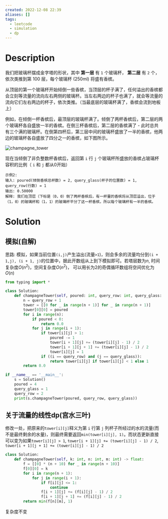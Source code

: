 ```yaml
---
created: 2022-12-08 22:39
aliases: []
tags:
  - leetcode 
  - simulation
  - dp
---
```


# Description

我们把玻璃杯摆成金字塔的形状，其中 **第一层** 有 `1` 个玻璃杯， **第二层** 有 `2` 个，依次类推到第 100 层，每个玻璃杯 (250ml) 将盛有香槟。

从顶层的第一个玻璃杯开始倾倒一些香槟，当顶层的杯子满了，任何溢出的香槟都会立刻等流量的流向左右两侧的玻璃杯。当左右两边的杯子也满了，就会等流量的流向它们左右两边的杯子，依次类推。（当最底层的玻璃杯满了，香槟会流到地板上）

例如，在倾倒一杯香槟后，最顶层的玻璃杯满了。倾倒了两杯香槟后，第二层的两个玻璃杯各自盛放一半的香槟。在倒三杯香槟后，第二层的香槟满了 - 此时总共有三个满的玻璃杯。在倒第四杯后，第三层中间的玻璃杯盛放了一半的香槟，他两边的玻璃杯各自盛放了四分之一的香槟，如下图所示。

![champagne_tower](https://s3-lc-upload.s3.amazonaws.com/uploads/2018/03/09/tower.png)

现在当倾倒了非负整数杯香槟后，返回第 `i` 行 `j` 个玻璃杯所盛放的香槟占玻璃杯容积的比例（ `i` 和 `j` 都从0开始）

```
示例2:
输入: poured(倾倒香槟总杯数) = 2, query_glass(杯子的位置数) = 1, query_row(行数) = 1
输出: 0.50000
解释: 我们在顶层（下标是（0，0）倒了两杯香槟后，有一杯量的香槟将从顶层溢出，位于（1，0）的玻璃杯和（1，1）的玻璃杯平分了这一杯香槟，所以每个玻璃杯有一半的香槟。
```

# Solution

## 模拟(自解)

思路: 模拟，如果当前位置`(i,j)`产生溢出(流量`>1`)，则会多余的流量均分到`(i + 1,j), (i + 1, j)`的位置中，据此开数组从上到下模拟即可。若塔层数为$n$, 时间复杂度$O(n^2)$，空间复杂度$O(n^2)$， 可以用长为2的奇偶循环数组将空间优化为$O(n)$

```python
from typing import *

class Solution:
    def champagneTower(self, poured: int, query_row: int, query_glass: int) -> float:
        n = query_row + 1
        tower = [[0 for _ in range(n + 1)] for _ in range(n + 1)]
        tower[0][0] = poured
        for i in range(n):
            if poured < 0:
                return 0.0
            for j in range(i + 1):
                if tower[i][j] > 1:
                    poured -= 1
                    tower[i + 1][j] += (tower[i][j] - 1) / 2
                    tower[i + 1][j + 1] += (tower[i][j] - 1) / 2
                    tower[i][j] = 1
                if ((i == query_row) and (j == query_glass)):
                    return tower[i][j] if tower[i][j] < 1 else 1
        return 0.0

if __name__ == '__main__':
    s = Solution()
    poured = 4
    query_glass = 1
    query_row = 2
    print(s.champagneTower(poured, query_row, query_glass))
```

## 关于流量的线性dp(宫水三叶)

修改一处，把原来的`tower[i][j]`释义为第 `i` 行第 `j` 列杯子所经过的水的流量(而不是最终剩余的水量)，则最终需要返回`min(tower[i][j], 1)`。而状态更新直接可以变为如果`tower[i][j] > 1`, `tower[i + 1][j] += (tower[i][j] - 1) / 2`,  `tower[i + 1][j + 1] += (tower[i][j] - 1) / 2`

```python
class Solution:
    def champagneTower(self, k: int, n: int, m: int) -> float:
        f = [[0] * (n + 10) for _ in range(n + 10)]
        f[0][0] = k
        for i in range(n + 1):
            for j in range(i + 1):
                if f[i][j] <= 1:
                    continue
                f[i + 1][j] += (f[i][j] - 1) / 2
                f[i + 1][j + 1] += (f[i][j] - 1) / 2
        return min(f[n][m], 1)
```

复杂度不变
